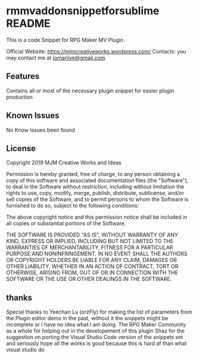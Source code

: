 # rmmvaddonsnippetforsublime README

This is a code Snippet for RPG Maker MV Plugin.

Official Website: https://mjmcreativeworks.wordpress.com/
Contacts:
you may contact me at jomarlive@gmail.com

## Features

Contains all or most of the necessary plugin snippet for easier plugin production

## Known Issues

No Know Issues been found

## License

Copyright 2019 MJM Creative Works and Ideas

Permission is hereby granted, free of charge, to any person obtaining a copy of this software and associated documentation files (the "Software"), to deal in the Software without restriction, including without limitation the rights to use, copy, modify, merge, publish, distribute, sublicense, and/or sell copies of the Software, and to permit persons to whom the Software is furnished to do so, subject to the following conditions:

The above copyright notice and this permission notice shall be included in all copies or substantial portions of the Software.

THE SOFTWARE IS PROVIDED "AS IS", WITHOUT WARRANTY OF ANY KIND, EXPRESS OR IMPLIED, INCLUDING BUT NOT LIMITED TO THE WARRANTIES OF MERCHANTABILITY, FITNESS FOR A PARTICULAR PURPOSE AND NONINFRINGEMENT. IN NO EVENT SHALL THE AUTHORS OR COPYRIGHT HOLDERS BE LIABLE FOR ANY CLAIM, DAMAGES OR OTHER LIABILITY, WHETHER IN AN ACTION OF CONTRACT, TORT OR OTHERWISE, ARISING FROM, OUT OF OR IN CONNECTION WITH THE SOFTWARE OR THE USE OR OTHER DEALINGS IN THE SOFTWARE.

## thanks
Special thanks to Yeechan Lu (orzFly) for making the list of parameters from the Plugin editor demo in the past, without it the snippets might be incomplete or I have no idea what I am doing.
The RPG Maker Community as a whole for helping out in the developement of this plugin
Shaz for the suggestion on porting the Visual Studio Code version of the snippets set and seriously hope all the works is good because this is hard af than what visual studio do